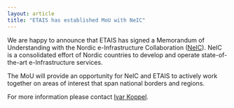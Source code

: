 ```yaml
---
layout: article
title: "ETAIS has established MoU with NeIC"
---
```


We are happy to announce that ETAIS has signed a Memorandum of Understanding with
the Nordic e-Infrastructure Collaboration (<a href="https://neic.no/about/">NeIC</a>). NeIC
is a consolidated effort of Nordic countries to develop and operate state-of-the-art
e-Infrastructure services.

The MoU will provide an opportunity for NeIC and ETAIS to actively work together on areas of interest
that span national borders and regions.

For more information please contact <a href="mailto:ivar.koppel">Ivar Koppel</a>.
